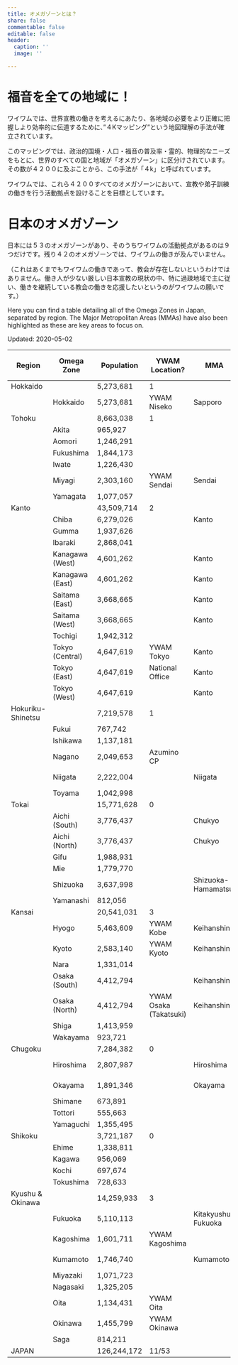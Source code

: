 ```yaml
---
title: オメガゾーンとは？
share: false
commentable: false
editable: false
header:
  caption: ''
  image: ''

---
```

# 福音を全ての地域に！

ワイワムでは、世界宣教の働きを考えるにあたり、各地域の必要をより正確に把握しより効率的に伝道するために、”４Kマッピング”という地図理解の手法が確立されています。

このマッピングでは、政治的国境・人口・福音の普及率・霊的、物理的なニーズをもとに、世界のすべての国と地域が「オメガゾーン」に区分けされています。その数が４２００に及ぶことから、この手法が「４k」と呼ばれています。

ワイワムでは、これら４２００すべてのオメガゾーンにおいて、宣教や弟子訓練の働きを行う活動拠点を設けることを目標としています。

# 日本のオメガゾーン

日本には５３のオメガゾーンがあり、そのうちワイワムの活動拠点があるのは９つだけです。残り４２のオメガゾーンでは、ワイワムの働きが及んでいません。

（これはあくまでもワイワムの働きであって、教会が存在しないというわけではありません。働き人が少ない厳しい日本宣教の現状の中、特に過疎地域で主に従い、働きを継続している教会の働きを応援したいというのがワイワムの願いです。）

Here you can find a table detailing all of the Omega Zones in Japan, separated by region. The Major Metropolitan Areas (MMAs) have also been highlighted as these are key areas to focus on.

Updated: 2020-05-02

| Region | Omega Zone | Population | YWAM Location? | MMA | MMA Population (Rank) |
| --- | --- | --- | --- | --- | --- |
| Hokkaido |  | 5,273,681 | 1 |  |  |
|  | Hokkaido | 5,273,681 | YWAM Niseko | Sapporo | 2,636,254 (6th) |
| Tohoku |  | 8,663,038 | 1 |  |  |
|  | Akita | 965,927 |  |  |  |
|  | Aomori | 1,246,291 |  |  |  |
|  | Fukushima | 1,844,173 |  |  |  |
|  | Iwate | 1,226,430 |  |  |  |
|  | Miyagi | 2,303,160 | YWAM Sendai | Sendai | 2,256,964 (7th) |
|  | Yamagata | 1,077,057 |  |  |  |
| Kanto |  | 43,509,714 | 2 |  |  |
|  | Chiba | 6,279,026 |  | Kanto |  |
|  | Gumma | 1,937,626 |  |  |  |
|  | Ibaraki | 2,868,041 |  |  |  |
|  | Kanagawa (West) | 4,601,262 |  | Kanto |  |
|  | Kanagawa (East) | 4,601,262 |  | Kanto |  |
|  | Saitama (East) | 3,668,665 |  | Kanto |  |
|  | Saitama (West) | 3,668,665 |  | Kanto |  |
|  | Tochigi | 1,942,312 |  |  |  |
|  | Tokyo (Central) | 4,647,619 | YWAM Tokyo | Kanto | 37,273,866 (1st) |
|  | Tokyo (East) | 4,647,619 | National Office | Kanto |  |
|  | Tokyo (West) | 4,647,619 |  | Kanto |  |
| Hokuriku-Shinetsu |  | 7,219,578 | 1 |  |  |
|  | Fukui | 767,742 |  |  |  |
|  | Ishikawa | 1,137,181 |  |  |  |
|  | Nagano | 2,049,653 | Azumino CP |  |  |
|  | Niigata | 2,222,004 |  | Niigata | 1,395,612 (11th) |
|  | Toyama | 1,042,998 |  |  |  |
| Tokai |  | 15,771,628 | 0 |  |  |
|  | Aichi (South) | 3,776,437 |  | Chukyo | 9,363,221 (3rd) |
|  | Aichi (North) | 3,776,437 |  | Chukyo |  |
|  | Gifu | 1,988,931 |  |  |  |
|  | Mie | 1,779,770 |  |  |  |
|  | Shizuoka | 3,637,998 |  | Shizuoka-Hamamatsu | 2,842,151 (5th) |
|  | Yamanashi | 812,056 |  |  |  |
| Kansai |  | 20,541,031 | 3 |  |  |
|  | Hyogo | 5,463,609 | YWAM Kobe | Keihanshin |  |
|  | Kyoto | 2,583,140 | YWAM Kyoto | Keihanshin |  |
|  | Nara | 1,331,014 |  |  |  |
|  | Osaka (South) | 4,412,794 |  | Keihanshin | 19,302,746 (2nd) |
|  | Osaka (North) | 4,412,794 | YWAM Osaka (Takatsuki) | Keihanshin |  |
|  | Shiga | 1,413,959 |  |  |  |
|  | Wakayama | 923,721 |  |  |  |
| Chugoku |  | 7,284,382 | 0 |  |  |
|  | Hiroshima | 2,807,987 |  | Hiroshima | 2,096,745 (8th) |
|  | Okayama | 1,891,346 |  | Okayama | 1,639,414 (9th) |
|  | Shimane | 673,891 |  |  |  |
|  | Tottori | 555,663 |  |  |  |
|  | Yamaguchi | 1,355,495 |  |  |  |
| Shikoku |  | 3,721,187 | 0 |  |  |
|  | Ehime | 1,338,811 |  |  |  |
|  | Kagawa | 956,069 |  |  |  |
|  | Kochi | 697,674 |  |  |  |
|  | Tokushima | 728,633 |  |  |  |
| Kyushu & Okinawa |  | 14,259,933 | 3 |  |  |
|  | Fukuoka | 5,110,113 |  | Kitakyushu-Fukuoka | 5,538,142 (4th) |
|  | Kagoshima | 1,601,711 | YWAM Kagoshima |  |  |
|  | Kumamoto | 1,746,740 |  | Kumamoto | 1,492,975 (10th) |
|  | Miyazaki | 1,071,723 |  |  |  |
|  | Nagasaki | 1,325,205 |  |  |  |
|  | Oita | 1,134,431 | YWAM Oita |  |  |
|  | Okinawa | 1,455,799 | YWAM Okinawa |  |  |
|  | Saga | 814,211 |  |  |  |
| JAPAN |  | 126,244,172 | 11/53 |  |  |
